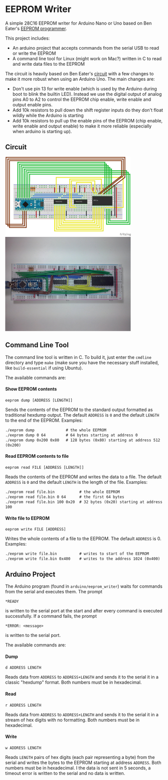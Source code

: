 # EEPROM Writer

A simple 28C16 EEPROM writer for Arduino Nano or Uno based on Ben Eater's [EEPROM programmer](https://github.com/beneater/eeprom-programmer).

This project includes:
- An arduino project that accepts commands from the serial USB to read or write the EEPROM
- A command line tool for Linux (might work on Mac?) written in C to read and write data files to the EEPROM

The circuit is heavily based on Ben Eater's [circuit](https://www.youtube.com/watch?v=K88pgWhEb1M) with a few changes to make it more robust when using an Arduino Uno. The main changes are:

- Don't use pin 13 for write enable (which is used by the Arduino during boot to blink the builtin LED). Instead we use the digital output of analog pins A0 to A2 to control the EEPROM chip enable, write enable and output enable pins.
- Add 10k resistors to pull down the shift register inputs do they don't float wildly while the Arduino is starting
- Add 10k resistors to pull up the enable pins of the EEPROM (chip enable, write enable and output enable) to make it more reliable (especially when arduino is starting up). 


## Circuit

<img src="/doc/schematic.png" width="400" alt="Schematic">


<img src="/doc/breadboard.jpg" width="400" alt="Breadboard Photo">


## Command Line Tool

The command line tool is written in C. To build it, just enter the `cmdline` directory and type `make` (make sure you have the necessary stuff installed, like `build-essential` if using Ubuntu).

The available commands are:

#### Show EEPROM contents

    eeprom dump [ADDRESS [LENGTH]]

Sends the contents of the EEPROM to the standard output formatted as traditional hexdump output. The default `ADDRESS` is `0` and the default `LENGTH` to the end of the EEPROM.  Examples:

    ./eeprom dump              # the whole EEPROM
    ./eeprom dump 0 64         # 64 bytes starting at address 0
    ./eeprom dump 0x200 0x80   # 128 bytes (0x80) starting at address 512 (0x200)


#### Read EEPROM contents to file

    eeprom read FILE [ADDRESS [LENGTH]]

Reads the contents of the EEPROM and writes the data to a file.  The default `ADDRESS` is `0` and the default `LENGTH` is the length of the file.  Examples:

    ./eeprom read file.bin           # the whole EEPROM
    ./eeprom read file.bin 0 64      # the first 64 bytes
    ./eeprom read file.bin 100 0x20  # 32 bytes (0x20) starting at address 100


#### Write file to EEPROM

    eeprom write FILE [ADDRESS]

Writes the whole contents of a file to the EEPROM.  The default `ADDRESS` is 0.  Examples:

    ./eeprom write file.bin          # writes to start of the EEPROM
    ./eeprom write file.bin 0x400    # writes to the address 1024 (0x400)


## Arduino Project

The Arduino program (found in `arduino/eeprom_writer`) waits for commands from the serial and executes them. The prompt

    *READY

is written to the serial port at the start and after every command is executed successfully. If a command fails, the prompt

    *ERROR: <message>

is written to the serial port.

The available commands are:

#### Dump

    d ADDRESS LENGTH

Reads data from `ADDRESS` to `ADDRESS+LENGTH` and sends it to the serial it in a classic "hexdump" format. Both numbers must be in hexadecimal.

#### Read

    r ADDRESS LENGTH

Reads data from `ADDRESS` to `ADDRESS+LENGTH` and sends it to the serial it in a stream of hex digits with no formatting. Both numbers must be in hexadecimal.

#### Write

    w ADDRESS LENGTH

Reads `LENGTH` pairs of hex digits (each pair representing a byte) from the serial and writes the bytes to the EEPROM starting at address `ADDRESS`. Both numbers must be in hexadecimal. I the data is not sent in 5 seconds, a timeout error is written to the serial and no data is written.
